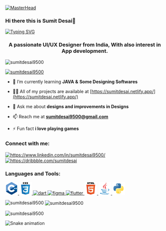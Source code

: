 [![MasterHead](https://imgs.search.brave.com/3tvQF4j-W-dW8EVgb0n-PLWYPZKMMcQ_-FSw07Mw1dQ/rs:fit:500:150:1/g:ce/aHR0cDovL2Jlc3Rh/bmltYXRpb25zLmNv/bS9TY2ktRmkvc3Rh/ci10cmF2ZWxpbmct/YW5pbWF0ZWQtZ2lm/LXNjaS1maS1pbWFn/ZS5naWY.gif)](https://sumitdesai.netlify.app/)
### Hi there this is Sumit Desai👋
[![Typing SVG](https://readme-typing-svg.herokuapp.com/?width=800&height=70&center=true&size=37&lines=Hi+there,++Buddy+👋;This+is+Sumit+Desai++🙋🏻‍♂️;Welcome+To+My+Github+Profile++😊)](https://git.io/typing-svg)
<h3 align="center">A passionate UI/UX Designer from India, With also interest in App development.</h3>
<p align="left"> <img src="https://komarev.com/ghpvc/?username=sumitdesai9500&label=Profile%20views&color=0e75b6&style=flat" alt="sumitdesai9500" /> </p>

<p align="left"> <a href="https://github.com/ryo-ma/github-profile-trophy"><img src="https://github-profile-trophy.vercel.app/?username=sumitdesai9500" alt="sumitdesai9500" /></a> </p>

- 🌱 I’m currently learning **JAVA** **&** **Some Designing Softwares**

- 👨‍💻 All of my projects are available at [https://sumitdesai.netlify.app/](https://sumitdesai.netlify.app/)

- 💬 Ask me about **designs and improvements in Designs**

- 📫 Reach me at **sumitdesai9500@gmail.com**

- ⚡ Fun fact **i love playing games**

<h3 align="left">Connect with me:</h3>
<p align="left">
<a href="https://www.linkedin.com/in/sumitdesai9500/" target="blank"><img align="center" src="https://raw.githubusercontent.com/rahuldkjain/github-profile-readme-generator/master/src/images/icons/Social/linked-in-alt.svg" alt="https://www.linkedin.com/in/sumitdesai9500/" height="30" width="40" /></a>
<a href="https://dribbble.com/SumitDesai" target="blank"><img align="center" src="https://raw.githubusercontent.com/rahuldkjain/github-profile-readme-generator/master/src/images/icons/Social/dribbble.svg" alt="https://dribbble.com/sumitdesai" height="30" width="40" /></a>
</p>

<h3 align="left">Languages and Tools:</h3>
<p align="left"> <a href="https://www.w3schools.com/cpp/" target="_blank" rel="noreferrer"> <img src="https://raw.githubusercontent.com/devicons/devicon/master/icons/cplusplus/cplusplus-original.svg" alt="cplusplus" width="40" height="40"/> </a> <a href="https://www.w3schools.com/css/" target="_blank" rel="noreferrer"> <img src="https://raw.githubusercontent.com/devicons/devicon/master/icons/css3/css3-original-wordmark.svg" alt="css3" width="40" height="40"/> </a> <a href="https://dart.dev" target="_blank" rel="noreferrer"> <img src="https://www.vectorlogo.zone/logos/dartlang/dartlang-icon.svg" alt="dart" width="40" height="40"/> </a> <a href="https://www.figma.com/" target="_blank" rel="noreferrer"> <img src="https://www.vectorlogo.zone/logos/figma/figma-icon.svg" alt="figma" width="40" height="40"/> </a> <a href="https://flutter.dev" target="_blank" rel="noreferrer"> <img src="https://www.vectorlogo.zone/logos/flutterio/flutterio-icon.svg" alt="flutter" width="40" height="40"/> </a> <a href="https://www.w3.org/html/" target="_blank" rel="noreferrer"> <img src="https://raw.githubusercontent.com/devicons/devicon/master/icons/html5/html5-original-wordmark.svg" alt="html5" width="40" height="40"/> </a> <a href="https://www.java.com" target="_blank" rel="noreferrer"> <img src="https://raw.githubusercontent.com/devicons/devicon/master/icons/java/java-original.svg" alt="java" width="40" height="40"/> </a> <a href="https://www.python.org" target="_blank" rel="noreferrer"> <img src="https://raw.githubusercontent.com/devicons/devicon/master/icons/python/python-original.svg" alt="python" width="40" height="40"/> </a> </p>

<p><img align="left" src="https://github-readme-stats.vercel.app/api/top-langs?username=sumitdesai9500&show_icons=true&locale=en&layout=compact" alt="sumitdesai9500" /></p>

<p>&nbsp;<img align="center" src="https://github-readme-stats.vercel.app/api?username=sumitdesai9500&show_icons=true&locale=en" alt="sumitdesai9500" /></p>

<p><img align="center" src="https://github-readme-streak-stats.herokuapp.com/?user=sumitdesai9500&" alt="sumitdesai9500" /></p>

<img src="https://raw.githubusercontent.com/sumitdesai9500/sumitdesai9500/output/snake.svg" alt="Snake animation" />

###
